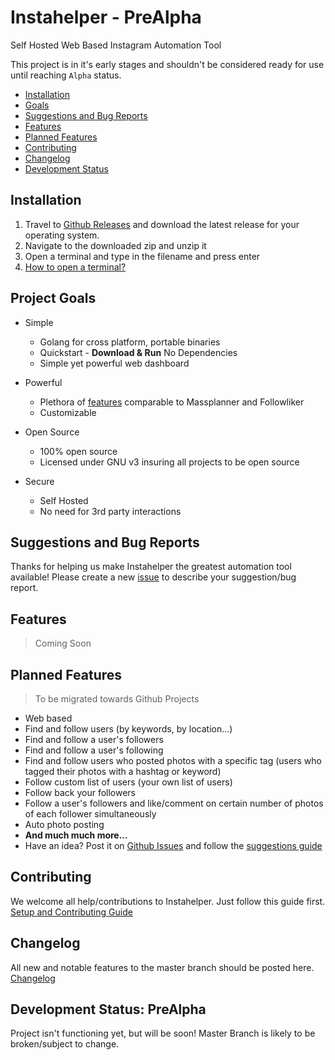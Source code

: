 # Instahelper - PreAlpha
Self Hosted Web Based Instagram Automation Tool

This project is in it's early stages and shouldn't be considered ready for use until reaching `Alpha` status. 

* [Installation](#installation)
* [Goals](#project-goals)
* [Suggestions and Bug Reports](#suggestions-and-bug-reports)
* [Features](#features)
* [Planned Features](#planned-features)
* [Contributing](#contributing)
* [Changelog](#changelog)
* [Development Status](#development-status-prealpha)

## Installation
1. Travel to [Github Releases](https://github.com/socialplanner/instahelper/releases) and download the latest release for your operating system.
2. Navigate to the downloaded zip and unzip it
3. Open a terminal and type in the filename and press enter
4. [How to open a terminal?](https://github.com/socialplanner/instahelper/blob/master/TERMINAL.md)

## Project Goals
* Simple
    * Golang for cross platform, portable binaries
    * Quickstart - **Download & Run** No Dependencies
    * Simple yet powerful web dashboard

* Powerful
    * Plethora of [features](#Features) comparable to Massplanner and Followliker
    * Customizable

* Open Source
    * 100% open source
    * Licensed under GNU v3 insuring all projects to be open source

* Secure
    * Self Hosted
    * No need for 3rd party interactions

## Suggestions and Bug Reports
Thanks for helping us make Instahelper the greatest automation tool available!
Please create a new [issue](https://github.com/socialplanner/instahelper/issues/new) to describe your suggestion/bug report.

## Features
> Coming Soon

## Planned Features
>  To be migrated towards Github Projects
* Web based
* Find and follow users (by keywords, by location...)
* Find and follow a user's followers
* Find and follow a user's following
* Find and follow users who posted photos with a specific tag (users who tagged their photos with a hashtag or keyword)
* Follow custom list of users (your own list of users)
* Follow back your followers
* Follow a user's followers and like/comment on certain number of photos of each follower simultaneously
* Auto photo posting
* **And much much more...**
* Have an idea? Post it on [Github Issues](https://github.com/socialplanner/instahelper/issues) and follow the [suggestions guide]()

## Contributing
We welcome all help/contributions to Instahelper. Just follow this guide first.
[Setup and Contributing Guide](https://github.com/socialplanner/instahelper/blob/master/CONTRIBUTING.md)

## Changelog
All new and notable features to the master branch should be posted here.
[Changelog](https://github.com/socialplanner/instahelper/blob/master/CHANGELOG.md)

## Development Status: PreAlpha
Project isn't functioning yet, but will be soon! Master Branch is likely to be broken/subject to change.